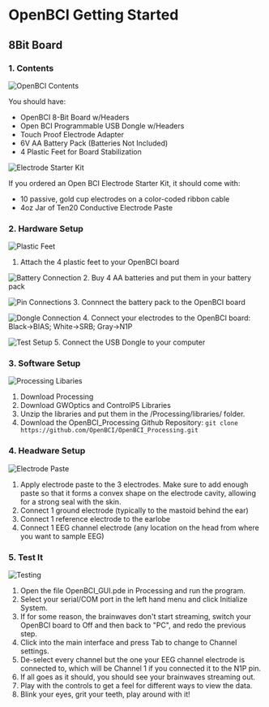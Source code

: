 # OpenBCI Getting Started

## 8Bit Board

### 1. Contents

  ![OpenBCI Contents](assets/images/Contents8bit.png)

You should have:

 * OpenBCI 8-Bit Board w/Headers
 * Open BCI Programmable USB Dongle w/Headers
 * Touch Proof Electrode Adapter
 * 6V AA Battery Pack (Batteries Not Included)
 * 4 Plastic Feet for Board Stabilization

![Electrode Starter Kit](assets/images/electrodeStarterKit.png)

If you ordered an Open BCI Electrode Starter Kit, it should come with:

 * 10 passive, gold cup electrodes on a color-coded ribbon cable
 * 4oz Jar of Ten20 Conductive Electrode Paste


### 2. Hardware Setup

![Plastic Feet](assets/images/8bitboard_wPlasticFeet.png)
1. Attach the 4 plastic feet to your OpenBCI board

![Battery Connection](assets/images/batteryConnection.png)
2. Buy 4 AA batteries and put them in your battery pack

![Pin Connections](assets/images/PinConnections.png)
3. Connnect the battery pack to the OpenBCI board

![Dongle Connection](assets/images/dongleConnection.png)
4. Connect your electrodes to the OpenBCI board: Black->BIAS; White->SRB; Gray->N1P

![Test Setup](assets/images/TestSetup.png)
5. Connect the USB Dongle to your computer


### 3. Software Setup
![Processing Libaries](assets/images/processing_libraries.png)

1. Download Processing
2. Download GWOptics and ControlP5 Libraries
3. Unzip the libraries and put them in the /Processing/libraries/ folder.
4. Download the OpenBCI_Processing Github Repository:
`git clone https://github.com/OpenBCI/OpenBCI_Processing.git`

### 4. Headware Setup
![Electrode Paste](assets/images/electrodePaste.png)

1. Apply electrode paste to the 3 electrodes. Make sure to add enough paste so that it forms a convex shape on the electrode cavity, allowing for a strong seal with the skin.
2. Connect 1 ground electrode (typically to the mastoid behind the ear)
3. Connect 1 reference electrode to the earlobe
4. Connect 1 EEG channel electrode (any location on the head from where you want to sample EEG)

### 5. Test It
![Testing](assets/images/testing_screenshot.png)

1. Open the file OpenBCI_GUI.pde in Processing and run the program.
2. Select your serial/COM port in the left hand menu and click Initialize System.
3. If for some reason, the brainwaves don't start streaming, switch your OpenBCI board to Off and then back to "PC", and redo the previous step.
4. Click into the main interface and press Tab to change to Channel settings.
5. De-select every channel but the one your EEG channel electrode is connected to, which will be Channel 1 if you connected it to the N1P pin.
6. If all goes as it should, you should see your brainwaves streaming out.
7. Play with the controls to get a feel for different ways to view the data.
8. Blink your eyes, grit your teeth, play around with it!
